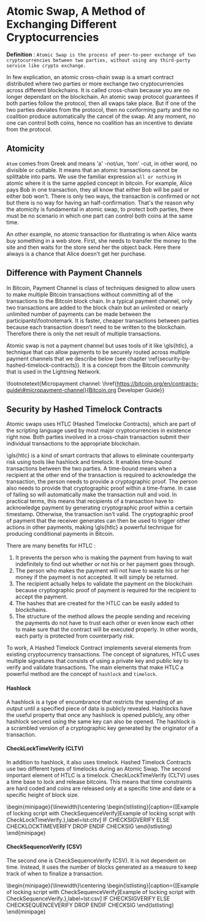 # Atomic Swap, A Method of Exchanging Different Cryptocurrencies

**Definition** : `Atomic Swap is the process of peer-to-peer exchange of two cryptocurrencies between two parties, without using any third-party service like crypto exchange.`

In few explication, an atomic cross-chain swap is a smart contract distributed where two parties or more exchange two cryptocurrencies across different blockchains. It is called cross-chain because you are no longer dependant on the blockchain. An atomic swap protocol guarantees if both parties follow the protocol, then all swaps take place. But if one of the two parties deviates from the protocol, then no conforming party and the no coalition produce automatically the cancel of the swap. At any moment, no one can control both coins, hence no coalition has an incentive to deviate from the protocol.

## Atomicity

`Atom` comes from Greek and means 'a' -not/un, 'tom' -cut, in other word, no divisible or cuttable. It means that an atomic transactions cannot be splittable into parts. We use the familiar expression `all or nothing` in atomic where it is the same applied concept in bitcoin. For example, Alice pays Bob in one transaction, they all know that either Bob will be paid or either bob won't. There is only two ways, the transaction is confirmed or not but there is no way for having an half-confirmation. That's the reason why the atomicity is fundamental in atomic swap, to protect both parties, there must be no scenario in which one part can control both coins at the same time.

An other example, no atomic transaction for illustrating is when Alice wants buy something in a web store. First, she needs to transfer the money to the site and then waits for the store send her the object back. Here there always is a chance that Alice doesn't get her purchase.

## Difference with Payment Channels

In Bitcoin, Payment Channel is class of techniques designed to allow users to make multiple Bitcoin transactions without committing all of the transactions to the Bitcoin block chain. In a typical payment channel, only two transactions are added to the block chain but an unlimited or nearly unlimited number of payments can be made between the participants\footnotemark. It is faster, cheaper transactions between parties because each transaction doesn’t need to be written to the blockchain. Therefore there is only the net result of multiple transactions.

Atomic swap is not a payment channel but uses tools of it like \gls{htlc}, a technique that can allow payments to be securely routed across multiple payment channels that we describe below (see chapter \ref{security-by-hashed-timelock-contracts}).  It is a concept from the Bitcoin community that is used in the Lightning Network.

\footnotetext{Micropayment channel: \href{https://bitcoin.org/en/contracts-guide\#micropayment-channel}{Bitcoin.org Developer Guide}}

## Security by Hashed Timelock Contracts

Atomic swaps uses HTLC (Hashed Timelocke Contracts), which are part of the scripting language used by most major cryptocurrencies in existence right now. Both parties involved in a cross-chain transaction submit their individual transactions to the appropriate blockchain.

\gls{htlc} is a kind of smart contracts that allows to eliminate counterparty risk using tools like hashlock and timelock. It enables time-bound transactions between the two parties. A time-bound means when a recipient at the other end of the transaction is required to acknowledge the transaction, the person needs to provide a cryptographic proof. The person also needs to provide that cryptographic proof within a time-frame. In case of failing so will automatically make the transaction null and void. In practical terms, this means that recipients of a transaction have to acknowledge payment by generating cryptographic proof within a certain timestamp. Otherwise, the transaction isn't valid. The cryptographic proof of payment that the receiver generates can then be used to trigger other actions in other payments, making \gls{htlc} a powerful technique for producing conditional payments in Bitcoin. 

There are many benefits for HTLC :

1. It prevents the person who is making the payment from having to wait indefinitely to find out whether or not his or her payment goes through. 
2. The person who makes the payment will not have to waste his or her money if the payment is not accepted. It will simply be returned.
3. The recipient actually helps to validate the payment on the blockchain because cryptographic proof of payment is required for the recipient to accept the payment.
4. The hashes that are created for the HTLC can be easily added to blockchains.
5. The structure of the method allows the people sending and receiving the payments do not have to trust each other or even know each other to make sure that the contract will be executed properly. In other words, each party is protected from counterparty risk.


To work, A Hashed Timelock Contract implements several elements from existing cryptocurrency transactions. The concept of signatures, HTLC uses multiple signatures that consists of using a private key and public key to verify and validate transactions. The main elements that make HTLC a powerful method are the concept of `hashlock` and `timelock`.


#### Hashlock

A hashlock is a type of encumbrance that restricts the spending of an output until a specified piece of data is publicly revealed. Hashlocks have the useful property that once any hashlock is opened publicly, any other hashlock secured using the same key can also be opened. The hashlock is a scrambled version of a cryptographic key generated by the originator of a transaction.

#### CheckLockTimeVerify (CLTV)

In addition to hashlock, it also uses timelock. Hashed Timelock Contracts use two different types of timelocks during an Atomic Swap. The second important element of HTLC is a timelock. CheckLockTimeVerify (CLTV) uses a time base to lock and release bitcoins. This means that time constraints are hard coded and coins are released only at a specific time and date or a specific height of block size.

\begin{minipage}{\linewidth}\centering
\begin{lstlisting}[caption={[Example of locking script with CheckSequenceVerify]Example of locking script with CheckLockTimeVerify.},label=lst:cltv]
IF
    <provider pubkey> CHECKSIGVERIFY
ELSE
    <expiry time> CHECKLOCKTIMEVERIFY DROP
ENDIF
<client pubkey> CHECKSIG
\end{lstlisting}
\end{minipage}

#### CheckSequenceVerify (CSV)

The second one is CheckSequenceVerify (CSV). It is not dependent on time. Instead, it uses the number of blocks generated as a measure to keep track of when to finalize a transaction.

\begin{minipage}{\linewidth}\centering
\begin{lstlisting}[caption={[Example of locking script with CheckSequenceVerify]Example of locking script with CheckSequenceVerify.},label=lst:csv]
IF
    <provider pubkey> CHECKSIGVERIFY
ELSE
    <expiry time> CHECKSEQUENCEVERIFY DROP
ENDIF
<client pubkey> CHECKSIG
\end{lstlisting}
\end{minipage}
